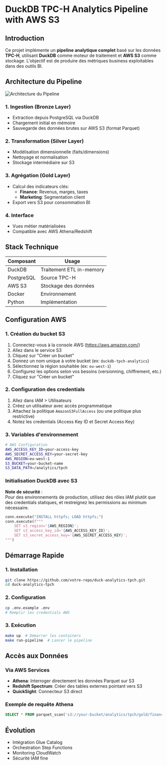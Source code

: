# DuckDB TPC-H Analytics Pipeline with AWS S3

## Introduction

Ce projet implémente un **pipeline analytique complet** basé sur les données **TPC-H**, utilisant **DuckDB** comme moteur de traitement et **AWS S3** comme stockage. L'objectif est de produire des métriques business exploitables dans des outils BI.

## Architecture du Pipeline

![Architecture du Pipeline](docs/architecture.png)

### 1. Ingestion (Bronze Layer)
- Extraction depuis PostgreSQL via DuckDB
- Chargement initial en mémoire
- Sauvegarde des données brutes sur AWS S3 (format Parquet)

### 2. Transformation (Silver Layer)
- Modélisation dimensionnelle (faits/dimensions)
- Nettoyage et normalisation
- Stockage intermédiaire sur S3

### 3. Agrégation (Gold Layer)
- Calcul des indicateurs clés:
  - **Finance**: Revenus, marges, taxes
  - **Marketing**: Segmentation client
- Export vers S3 pour consommation BI

### 4. Interface
- Vues métier matérialisées
- Compatible avec AWS Athena/Redshift

## Stack Technique

| Composant       | Usage                     |
|-----------------|---------------------------|
| DuckDB          | Traitement ETL in-memory  |
| PostgreSQL      | Source TPC-H              |
| AWS S3          | Stockage des données      |
| Docker          | Environnement             |
| Python          | Implémentation            |

## Configuration AWS

### 1. Création du bucket S3

1. Connectez-vous à la console AWS (https://aws.amazon.com/)
2. Allez dans le service S3
3. Cliquez sur "Créer un bucket"
4. Donnez un nom unique à votre bucket (ex: `duckdb-tpch-analytics`)
5. Sélectionnez la région souhaitée (ex: `eu-west-1`)
6. Configurez les options selon vos besoins (versionning, chiffrement, etc.)
7. Cliquez sur "Créer un bucket"

### 2. Configuration des credentials

1. Allez dans IAM > Utilisateurs
2. Créez un utilisateur avec accès programmatique
3. Attachez la politique `AmazonS3FullAccess` (ou une politique plus restrictive)
4. Notez les credentials (Access Key ID et Secret Access Key)

### 3. Variables d'environnement
```bash
# AWS Configuration
AWS_ACCESS_KEY_ID=your-access-key
AWS_SECRET_ACCESS_KEY=your-secret-key
AWS_REGION=eu-west-1
S3_BUCKET=your-bucket-name
S3_DATA_PATH=/analytics/tpch
```

### Initialisation DuckDB avec S3

**Note de sécurité** :  
Pour des environnements de production, utilisez des rôles IAM plutôt que des credentials statiques, et restreignez les permissions au minimum nécessaire.
```python
conn.execute("INSTALL httpfs; LOAD httpfs;")
conn.execute(f"""
    SET s3_region='{AWS_REGION}';
    SET s3_access_key_id='{AWS_ACCESS_KEY_ID}';
    SET s3_secret_access_key='{AWS_SECRET_ACCESS_KEY}';
""")
```

## Démarrage Rapide

### 1. Installation
```bash
git clone https://github.com/votre-repo/duck-analytics-tpch.git
cd duck-analytics-tpch
```

### 2. Configuration
```bash
cp .env.example .env
# Remplir les credentials AWS
```

### 3. Exécution
```bash
make up  # Démarrer les containers
make run-pipeline  # Lancer le pipeline
```

## Accès aux Données

### Via AWS Services
- **Athena**: Interroger directement les données Parquet sur S3
- **Redshift Spectrum**: Créer des tables externes pointant vers S3
- **QuickSight**: Connecteur S3 direct

### Exemple de requête Athena
```sql
SELECT * FROM parquet_scan('s3://your-bucket/analytics/tpch/gold/finance_metrics/*')
```

## Évolution

- Intégration Glue Catalog
- Orchestration Step Functions
- Monitoring CloudWatch
- Sécurité IAM fine
